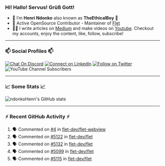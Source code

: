 ### Hi! Hallo! Servus! Grüß Gott!

- 🙂  I’m **Henri Ndonko** also known as **TheEthicalBoy** 👾
- 🚀  Active OpenSource Contributor - Maintainer of [Flet](https://github.com/flet-dev/flet) 
- 👨‍🏫  I write articles on [Medium](https://ndonkohenri.medium.com/) and make videos on [Youtube](https://youtube.com/@ndonkoHenri). Checkout my accounts, enjoy the content, like, follow, subscribe!

---

### 📫 Social Profiles 📫

[![Chat On Discord](https://img.shields.io/badge/--discord?label=Username=the_ethical_boy&logo=Discord&style=social)](https://github.com/ndonkoHenri) 
[![Connect on LinkedIn](https://img.shields.io/badge/--linkedin?label=LinkedIn&logo=LinkedIn&style=social)](https://www.linkedin.com/in/ndonkohenri) 
[![Follow on Twitter](https://img.shields.io/badge/--twitter?label=Twitter&logo=Twitter&style=social)](https://twitter.com/ndonkoHenri)
![YouTube Channel Subscribers](https://img.shields.io/youtube/channel/subscribers/UC2j9sVx0O7M8CebjMtyCuNQ?style=social&label=Youtube&link=https%3A%2F%2Fyoutube.com%2F%40ndonkoHenri)

---

### 📈 Some Stats 📈

<!-- <a href="https://github.com/ndonkoHenri">
<img src="https://github.com/ndonkoHenri/github-stats/blob/master/generated/overview.svg#gh-dark-mode-only" />
<img src="https://github.com/ndonkoHenri/github-stats/blob/master/generated/languages.svg#gh-dark-mode-only" />
<img src="https://github.com/ndonkoHenri/github-stats/blob/master/generated/overview.svg#gh-light-mode-only" />
<img src="https://github.com/ndonkoHenri/github-stats/blob/master/generated/languages.svg#gh-light-mode-only" />
</a> -->

<!-- ![ndonkoHenri's GitHub stats](https://github-readme-stats.vercel.app/api?username=ndonkoHenri&show_icons=true) -->

![ndonkoHenri's GitHub stats](https://github-readme-stats.vercel.app/api?username=ndonkoHenri&theme=tokyonight&show_icons=true&title_color=fff&text_color=fff)

<!-- [![Top Langs](https://github-readme-stats.vercel.app/api/top-langs/?username=ndonkoHenri)](https://github.com/ndonkoHenri/github-readme-stats) -->

---

### :zap: Recent GitHub Activity :zap:

<!--START_SECTION:activity-->
1. 🗣 Commented on [#4](https://github.com/flet-dev/flet-webview/issues/4#issuecomment-2752943138) in [flet-dev/flet-webview](https://github.com/flet-dev/flet-webview)
2. 🗣 Commented on [#5122](https://github.com/flet-dev/flet/issues/5122#issuecomment-2752930990) in [flet-dev/flet](https://github.com/flet-dev/flet)
3. 🗣 Commented on [#5132](https://github.com/flet-dev/flet/issues/5132#issuecomment-2752863994) in [flet-dev/flet](https://github.com/flet-dev/flet)
4. 🗣 Commented on [#5099](https://github.com/flet-dev/flet/issues/5099#issuecomment-2747041106) in [flet-dev/flet](https://github.com/flet-dev/flet)
5. 🗣 Commented on [#5115](https://github.com/flet-dev/flet/issues/5115#issuecomment-2746362405) in [flet-dev/flet](https://github.com/flet-dev/flet)
<!--END_SECTION:activity-->
